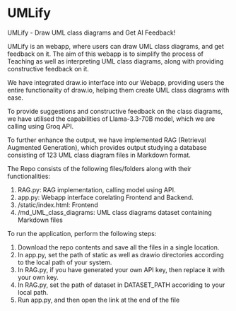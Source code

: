 # UMLify
UMLify - Draw UML class diagrams and Get AI Feedback!

UMLify is an webapp, where users can draw UML class diagrams, and get feedback on it. The aim of this webapp is to simplify the process of Teaching as well as interpreting UML class diagrams, along with providing constructive
feedback on it.

We have integrated draw.io interface into our Webapp, providing users the entire functionality of draw.io, helping them create UML class diagrams with ease.

To provide suggestions and constructive feedback on the class diagrams, we have utilised the capabilities of Llama-3.3-70B model, which we are calling using Groq API.

To further enhance the output, we have implemented RAG (Retrieval Augmented Generation), which provides output studying a database consisting of 123 UML class diagram files in Markdown format.

The Repo consists of the following files/folders along with their functionalities:
1. RAG.py: RAG implementation, calling model using API.
2. app.py: Webapp interface corelating Frontend and Backend.
3. /static/index.html: Frontend
4. /md_UML_class_diagrams: UML class diagrams dataset containing Markdown files

To run the application, perform the following steps:
1. Download the repo contents and save all the files in a single location.
2. In app.py, set the path of static as well as drawio directories according to the local path of your system.
3. In RAG.py, if you have generated your own API key, then replace it with your own key.
4. In RAG.py, set the path of dataset in DATASET_PATH accoriding to your local path.
5. Run app.py, and then open the link at the end of the file


